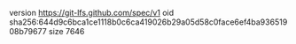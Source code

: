 version https://git-lfs.github.com/spec/v1
oid sha256:644d9c6bca1ce1118b0c6ca419026b29a05d58c0face6ef4ba93651908b79677
size 7646
